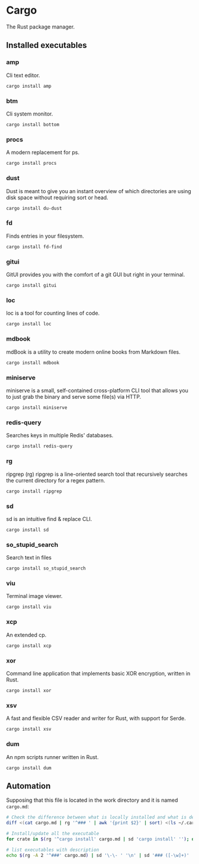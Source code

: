 # Cargo

The Rust package manager.

## Installed executables

### amp

Cli text editor.

```
cargo install amp
```

### btm

Cli system monitor.

```
cargo install bottom
```

### procs

A modern replacement for ps.

```
cargo install procs
```

### dust

Dust is meant to give you an instant overview of which directories are using disk space without requiring sort or head.

```
cargo install du-dust
```

### fd

Finds entries in your filesystem.

```
cargo install fd-find
```

### gitui

GitUI provides you with the comfort of a git GUI but right in your terminal.

```
cargo install gitui
```

### loc

loc is a tool for counting lines of code.

```
cargo install loc
```

### mdbook

mdBook is a utility to create modern online books from Markdown files.

```
cargo install mdbook
```

### miniserve

miniserve is a small, self-contained cross-platform CLI tool that allows you to just grab the binary and serve some file(s) via HTTP.

```
cargo install miniserve
```

### redis-query

Searches keys in multiple Redis' databases.

```
cargo install redis-query
```

### rg

ripgrep (rg) ripgrep is a line-oriented search tool that recursively searches the current directory for a regex pattern.

```
cargo install ripgrep
```

### sd

sd is an intuitive find & replace CLI.

```
cargo install sd
```

### so_stupid_search

Search text in files

```
cargo install so_stupid_search
```

### viu

Terminal image viewer.

```
cargo install viu
```

### xcp

An extended cp.

```
cargo install xcp
```

### xor

Command line application that implements basic XOR encryption, written in Rust.

```
cargo install xor
```

### xsv

A fast and flexible CSV reader and writer for Rust, with support for Serde.

```
cargo install xsv
```

### dum

An npm scripts runner written in Rust.

```
cargo install dum
```


## Automation

Supposing that this file is located in the work directory and it is named `cargo.md`:

```sh
# Check the difference between what is locally installed and what is described in this file
diff <(cat cargo.md | rg '^### ' | awk '{print $2}' | sort) <(ls ~/.cargo/bin) | rg '<|>' | sd '>' '+' | sd '<' '-'

# Install/update all the executable
for crate in $(rg '^cargo install' cargo.md | sd 'cargo install' ''); do echo -e "\nInstalling/updating create ${crate}..."; cargo install $crate; done

# list executables with description
echo $(rg -A 2 '^###' cargo.md) | sd '\-\- ' '\n' | sd '### ([-\w]+)' '$1:'
```
